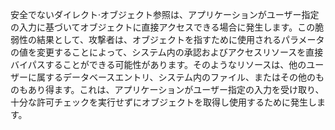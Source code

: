 
安全でないダイレクト·オブジェクト参照は、アプリケーションがユーザー指定の入力に基づいてオブジェクトに直接アクセスできる場合に発生します。この脆弱性の結果として、攻撃者は、オブジェクトを指すために使用されるパラメータの値を変更することによって、システム内の承認およびアクセスリソースを直接バイパスすることができる可能性があります。そのようなリソースは、他のユーザーに属するデータベースエントリ、システム内のファイル、またはその他のものもあり得ます。これは、アプリケーションがユーザー指定の入力を受け取り、十分な許可チェックを実行せずにオブジェクトを取得し使用するために発生します。

